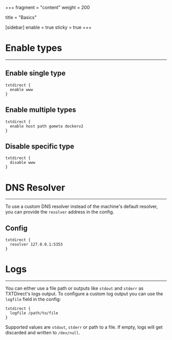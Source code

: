 +++
fragment = "content"
weight = 200

title = "Basics"

[sidebar]
  enable = true
  sticky = true
+++

# Enable types

---

## Enable single type

```
txtdirect {
  enable www
}
```

## Enable multiple types

```
txtdirect {
  enable host path gometa dockerv2
}
```

## Disable specific type

```
txtdirect {
  disable www
}
```

# DNS Resolver

---

To use a custom DNS resolver instead of the machine's default resolver, you can provide the `resolver` address in the config.

## Config

```
txtdirect {
  resolver 127.0.0.1:5353
}
```

# Logs

---

You can either use a file path or outputs like `stdout` and `stderr` as TXTDirect's logs output.
To configure a custom log output you can use the `logfile` field in the config:

```
txtdirect {
  logfile /path/to/file
}
```

Supported values are `stdout`, `stderr` or path to a file. If empty, logs will get
discarded and written to `/dev/null`.
